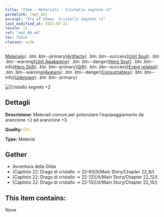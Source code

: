 ```yaml
---
title: "Item - Materials - Cristallo segreto +2"
permalink: /mat_80/
excerpt: "Era of Chaos  Cristallo segreto +2"
last_modified_at: 2021-07-21
locale: it
ref: "mat_80.md"
toc: false
classes: wide
---
```

 [Materials](/ItemsIT/){: .btn .btn--primary}[Artifacts](/ItemsIT/Artifacts/){: .btn .btn--success}[Unit Soul](/ItemsIT/UnitSoul/){: .btn .btn--warning}[Unit Awakening](/ItemsIT/UnitAwakening/){: .btn .btn--danger}[Hero Soul](/ItemsIT/HeroSoul/){: .btn .btn--info}[Hero Skill](/ItemsIT/HeroSkill/){: .btn .btn--primary}[Gift](/ItemsIT/Gift/){: .btn .btn--success}[Event related](/ItemsIT/Events/){: .btn .btn--warning}[Avatars](/ItemsIT/Avatars/){: .btn .btn--danger}[Consumables](/ItemsIT/Consumables/){: .btn .btn--info}[Unknown](/ItemsIT/Unknown/){: .btn .btn--primary}

 ![Cristallo segreto +2](/images/t/i_cailiao_shuijing3.png)

## Dettagli
 **Descrizione:** Materiali comuni per potenziare l'equipaggiamento da arancione +2 ad arancione +3.

 **Quality:** <span style="color: #FF8C00">OK</span>

 **Type:** Material

## Gather

*    Avventura della Gilda 
*    [Capitolo 22: Drago di cristallo -> 22-6](/it/Main Story/Chapter 22_6/) 
*    [Capitolo 22: Drago di cristallo -> 22-12](/it/Main Story/Chapter 22_12/) 
*    [Capitolo 22: Drago di cristallo -> 22-15](/it/Main Story/Chapter 22_15/) 

## This item contains:

  None

